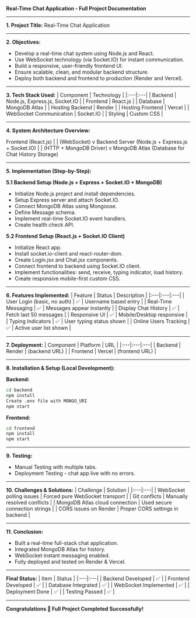 **Real-Time Chat Application - Full Project Documentation**

---

**1. Project Title:**
Real-Time Chat Application

---

**2. Objectives:**
- Develop a real-time chat system using Node.js and React.
- Use WebSocket technology (via Socket.IO) for instant communication.
- Build a responsive, user-friendly frontend UI.
- Ensure scalable, clean, and modular backend structure.
- Deploy both backend and frontend to production (Render and Vercel).

---

**3. Tech Stack Used:**
| Component | Technology |
|:---|:---|
| Backend | Node.js, Express.js, Socket.IO |
| Frontend | React.js |
| Database | MongoDB Atlas |
| Hosting Backend | Render |
| Hosting Frontend | Vercel |
| WebSocket Communication | Socket.IO |
| Styling | Custom CSS |

---

**4. System Architecture Overview:**

Frontend (React.js)
    |
    | (WebSocket)
    v
Backend Server (Node.js + Express.js + Socket.IO)
    |
    | (HTTP + MongoDB Driver)
    v
MongoDB Atlas (Database for Chat History Storage)

---

**5. Implementation (Step-by-Step):**

**5.1 Backend Setup (Node.js + Express + Socket.IO + MongoDB)**
- Initialize Node.js project and install dependencies.
- Setup Express server and attach Socket.IO.
- Connect MongoDB Atlas using Mongoose.
- Define Message schema.
- Implement real-time Socket.IO event handlers.
- Create health check API.

**5.2 Frontend Setup (React.js + Socket.IO Client)**
- Initialize React app.
- Install socket.io-client and react-router-dom.
- Create Login.jsx and Chat.jsx components.
- Connect frontend to backend using Socket.IO client.
- Implement functionalities: send, receive, typing indicator, load history.
- Create responsive mobile-first custom CSS.

---

**6. Features Implemented:**
| Feature | Status | Description |
|:---|:---|:---|
| User Login (basic, no auth) | ✅ | Username based entry |
| Real-Time Messaging | ✅ | Messages appear instantly |
| Display Chat History | ✅ | Fetch last 50 messages |
| Responsive UI | ✅ | Mobile/Desktop responsive |
| Typing Indicators | ✅ | User typing status shown |
| Online Users Tracking | ✅ | Active user list shown |

---

**7. Deployment:**
| Component | Platform | URL |
|:---|:---|:---|
| Backend | Render | (backend URL) |
| Frontend | Vercel | (frontend URL) |

---

**8. Installation & Setup (Local Development):**

**Backend:**
```bash
cd backend
npm install
Create .env file with MONGO_URI
npm start
```

**Frontend:**
```bash
cd frontend
npm install
npm start
```

---

**9. Testing:**
- Manual Testing with multiple tabs.
- Deployment Testing - chat app live with no errors.

---

**10. Challenges & Solutions:**
| Challenge | Solution |
|:---|:---|
| WebSocket polling issues | Forced pure WebSocket transport |
| Git conflicts | Manually resolved conflicts |
| MongoDB Atlas cloud connection | Used secure connection strings |
| CORS issues on Render | Proper CORS settings in backend |

---

**11. Conclusion:**
- Built a real-time full-stack chat application.
- Integrated MongoDB Atlas for history.
- WebSocket instant messaging enabled.
- Fully deployed and tested on Render & Vercel.

---

**Final Status:**
| Item | Status |
|:---|:---|
| Backend Developed | ✅ |
| Frontend Developed | ✅ |
| Database Integrated | ✅ |
| WebSocket Implemented | ✅ |
| Deployment Done | ✅ |
| Testing Passed | ✅ |

---

**Congratulations 🌟 Full Project Completed Successfully!**

